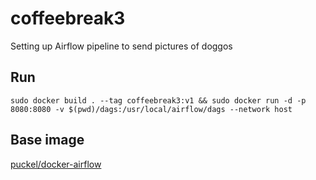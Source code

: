 # coffeebreak3

Setting up Airflow pipeline to send pictures of doggos

## Run

```
sudo docker build . --tag coffeebreak3:v1 && sudo docker run -d -p 8080:8080 -v $(pwd)/dags:/usr/local/airflow/dags --network host
```

## Base image

[puckel/docker-airflow](https://github.com/puckel/docker-airflow)